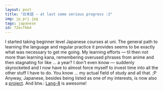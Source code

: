 ```yaml
---
layout: post
title: "日本語 — at last some serious progress :3"
img: jp_prj.jpg
tags: japanese
id: 72ecfbb4
---
```


I started taking beginner level Japanese courses at uni. The general path to learning the language and regular practice it provides seems to be exactly what was necessary to get me going. My learning efforts — til then not more than learning kana, remembering overused phrases from anime and then stagnating for like ... a year? I don't even know — suddenly skyrocketed and I now have to almost force myself to invest time into all the other stuff I have to do. You know ... my actual field of study and all that. ;P  
Anyway, Japanese, besides being listed as one of my interests, is now also a [project](?c=projects). And btw.: [Lang-8](http://lang-8.com/) is awesome!